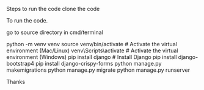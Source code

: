 Steps to run the code
clone the code

To run the code.

go to source directory in cmd/terminal

python -m venv venv 
source venv/bin/activate  # Activate the virtual environment (Mac/Linux)
venv\Scripts\activate  # Activate the virtual environment (Windows)
pip install django  # Install Django
pip install django-bootstrap4
pip install django-crispy-forms
python manage.py makemigrations
python manage.py migrate
python manage.py runserver


Thanks

